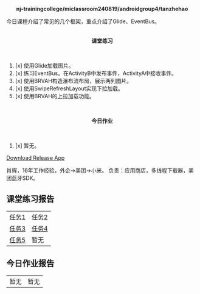 <div>
    <p align="center">
        <strong>nj-trainingcollege/miclassroom240819/androidgroup4/tanzhehao</strong>
        <br>
    </p>
    今日课程介绍了常见的几个框架，重点介绍了Glide、EventBus。
    <br><br>
    <p align="center"><strong>课堂练习</strong></p>
    <br>
</div>

1. [x] 使用Glide加载图片。
2. [x] 练习EventBus。在ActivityB中发布事件，ActivityA中接收事件。
3. [x] 使用BRVAH构造瀑布流布局，展示两列图片。
4. [x] 使用SwipeRefreshLayout实现下拉加载。
5. [x] 使用BRVAH的上拉加载功能。

<div>
    <br>
    <p align="center"><strong>今日作业</strong></p>
    <br>
</div>

1. [x] 暂无。

<div>
    <a href="app/release/app-release.apk?inline=false">Download Release App</a>
    <br>
</div>

肖辉，16年工作经验，外企->美团->小米。
负责：应用商店，多线程下载器，美团蓝牙SDK。

## 课堂练习报告

|                         |                         |
| ----------------------- | ----------------------- |
| [任务1](Day6-Train1.md) | [任务2](Day6-Train2.md) |
| [任务3](Day6-Train3.md) | [任务4](Day6-Train4.md) |
| [任务5](Day6-Train5.md) | 暂无                    |

## 今日作业报告

|      |      |
| ---- | ---- |
| 暂无 | 暂无 |
